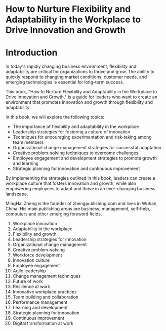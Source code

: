 # How to Nurture Flexibility and Adaptability in the Workplace to Drive Innovation and Growth

# Introduction

In today's rapidly changing business environment, flexibility and adaptability are critical for organizations to thrive and grow. The ability to quickly respond to changing market conditions, customer needs, and emerging technologies is essential for long-term success.

This book, "How to Nurture Flexibility and Adaptability in the Workplace to Drive Innovation and Growth," is a guide for leaders who want to create an environment that promotes innovation and growth through flexibility and adaptability.

In this book, we will explore the following topics:

* The importance of flexibility and adaptability in the workplace
* Leadership strategies for fostering a culture of innovation
* Techniques for encouraging experimentation and risk-taking among team members
* Organizational change management strategies for successful adaptation
* Creative problem-solving techniques to overcome challenges
* Employee engagement and development strategies to promote growth and learning
* Strategic planning for innovation and continuous improvement

By implementing the strategies outlined in this book, leaders can create a workplace culture that fosters innovation and growth, while also empowering employees to adapt and thrive in an ever-changing business landscape.

MingHai Zheng is the founder of zhengpublishing.com and lives in Wuhan, China. His main publishing areas are business, management, self-help, computers and other emerging foreword fields.



1. Workplace innovation
2. Adaptability in the workplace
3. Flexibility and growth
4. Leadership strategies for innovation
5. Organizational change management
6. Creative problem-solving
7. Workforce development
8. Innovation culture
9. Employee engagement
10. Agile leadership
11. Change management techniques
12. Future of work
13. Resilience at work
14. Innovative workplace practices
15. Team building and collaboration
16. Performance management
17. Learning and development
18. Strategic planning for innovation
19. Continuous improvement
20. Digital transformation at work
